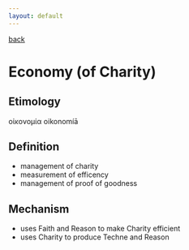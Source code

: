 ```yaml
---
layout: default
---
```

[back](./)

# Economy (of Charity)

## Etimology

οἰκονομία oikonomíā

## Definition

- management of charity
- measurement of efficency
- management of proof of goodness

## Mechanism

- uses Faith and Reason to make Charity efficient
- uses Charity to produce Techne and Reason


